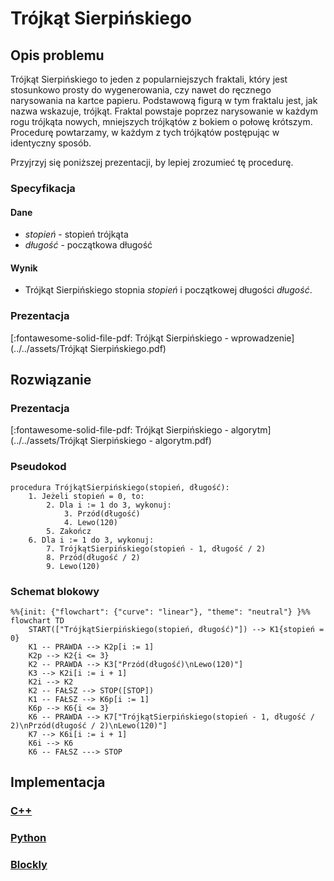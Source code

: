 # Trójkąt Sierpińskiego

## Opis problemu

Trójkąt Sierpińskiego to jeden z popularniejszych fraktali, który jest stosunkowo prosty do wygenerowania, czy nawet do ręcznego narysowania na kartce papieru. Podstawową figurą w tym fraktalu jest, jak nazwa wskazuje, trójkąt. Fraktal powstaje poprzez narysowanie w każdym rogu trójkąta nowych, mniejszych trójkątów z bokiem o połowę krótszym. Procedurę powtarzamy, w każdym z tych trójkątów postępując w identyczny sposób. 

Przyjrzyj się poniższej prezentacji, by lepiej zrozumieć tę procedurę.

### Specyfikacja

#### Dane

* $stopień$ - stopień trójkąta
* $długość$ - początkowa długość

#### Wynik

* Trójkąt Sierpińskiego stopnia $stopień$ i początkowej długości $długość$.

### Prezentacja

[:fontawesome-solid-file-pdf: Trójkąt Sierpińskiego - wprowadzenie](../../assets/Trójkąt Sierpińskiego.pdf)

## Rozwiązanie

### Prezentacja

[:fontawesome-solid-file-pdf: Trójkąt Sierpińskiego - algorytm](../../assets/Trójkąt Sierpińskiego - algorytm.pdf)

### Pseudokod

```
procedura TrójkątSierpińskiego(stopień, długość):
    1. Jeżeli stopień = 0, to:
        2. Dla i := 1 do 3, wykonuj:
            3. Przód(długość)
            4. Lewo(120)
        5. Zakończ
    6. Dla i := 1 do 3, wykonuj:
        7. TrójkątSierpińskiego(stopień - 1, długość / 2)
        8. Przód(długość / 2)
        9. Lewo(120)
```

### Schemat blokowy

```mermaid
%%{init: {"flowchart": {"curve": "linear"}, "theme": "neutral"} }%%
flowchart TD
    START(["TrójkątSierpińskiego(stopień, długość)"]) --> K1{stopień = 0}
    K1 -- PRAWDA --> K2p[i := 1]
    K2p --> K2{i <= 3}
    K2 -- PRAWDA --> K3["Przód(długość)\nLewo(120)"]
    K3 --> K2i[i := i + 1]
    K2i --> K2
    K2 -- FAŁSZ --> STOP([STOP])
    K1 -- FAŁSZ --> K6p[i := 1]
    K6p --> K6{i <= 3}
    K6 -- PRAWDA --> K7["TrójkątSierpińskiego(stopień - 1, długość / 2)\nPrzód(długość / 2)\nLewo(120)"]
    K7 --> K6i[i := i + 1]
    K6i --> K6
    K6 -- FAŁSZ ---> STOP
```

## Implementacja

### [C++](../../programming/c++/algorithms/fractals/sierpinski-triangle.md)

### [Python](../../programming/python/algorithms/fractals/sierpinski-triangle.md)

### [Blockly](../../programming/blockly/algorithms/fractals/sierpinski-triangle.md)
